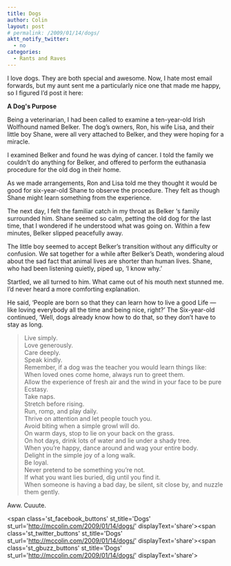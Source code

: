 ```yaml
---
title: Dogs
author: Colin
layout: post
# permalink: /2009/01/14/dogs/
aktt_notify_twitter:
  - no
categories:
  - Rants and Raves
---
```

I love dogs. They are both special and awesome. Now, I hate most email forwards, but my aunt sent me a particularly nice one that made me happy, so I figured I&#8217;d post it here:

**A Dog's Purpose**

Being a veterinarian, I had been called to examine a ten-year-old Irish Wolfhound named Belker. The dog&#8217;s owners, Ron, his wife Lisa, and their little boy Shane, were all very attached to Belker, and they were hoping for a miracle.

I examined Belker and found he was dying of cancer. I told the family we couldn&#8217;t do anything for Belker, and offered to perform the euthanasia procedure for the old dog in their home.
<!--more-->
As we made arrangements, Ron and Lisa told me they thought it would be good for six-year-old Shane to observe the procedure. They felt as though Shane might learn something from the experience.

The next day, I felt the familiar catch in my throat as Belker &#8216;s family surrounded him. Shane seemed so calm, petting the old dog for the last time, that I wondered if he understood what was going on. Within a few minutes, Belker slipped peacefully away.

The little boy seemed to accept Belker&#8217;s transition without any difficulty or confusion. We sat together for a while after Belker&#8217;s Death, wondering aloud about the sad fact that animal lives are shorter than human lives. Shane, who had been listening quietly, piped up, &#8216;I know why.&#8217;

Startled, we all turned to him. What came out of his mouth next stunned me. I&#8217;d never heard a more comforting explanation.

He said, &#8216;People are born so that they can learn how to live a good Life &#8212; like loving everybody all the time and being nice, right?&#8217; The Six-year-old continued, &#8216;Well, dogs already know how to do that, so they don&#8217;t have to stay as long.

>Live simply.  
Love generously.  
Care deeply.  
Speak kindly.  
Remember, if a dog was the teacher you would learn things like:  
When loved ones come home, always run to greet them.  
Allow the experience of fresh air and the wind in your face to be pure Ecstasy.  
Take naps.  
Stretch before rising.  
Run, romp, and play daily.  
Thrive on attention and let people touch you.  
Avoid biting when a simple growl will do.  
On warm days, stop to lie on your back on the grass.  
On hot days, drink lots of water and lie under a shady tree.  
When you&#8217;re happy, dance around and wag your entire body.  
Delight in the simple joy of a long walk.  
Be loyal.  
Never pretend to be something you&#8217;re not.  
If what you want lies buried, dig until you find it.  
When someone is having a bad day, be silent, sit close by, and nuzzle them gently.

Aww. Cuuute.

<span class='st\_facebook\_buttons' st\_title='Dogs' st\_url='http://mccolin.com/2009/01/14/dogs/' displayText='share'></span><span class='st\_twitter\_buttons' st\_title='Dogs' st\_url='http://mccolin.com/2009/01/14/dogs/' displayText='share'></span><span class='st\_gbuzz\_buttons' st\_title='Dogs' st\_url='http://mccolin.com/2009/01/14/dogs/' displayText='share'></span>